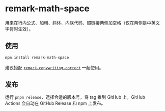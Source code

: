# remark-math-space

用来在行内公式、加粗、斜体、内联代码、超链接两侧加空格（仅在两侧是中英文字符时生效）。

## 使用

```js
npm install remark-math-space
```

建议搭配 [`remark-copywriting-correct`](https://www.npmjs.com/package/remark-copywriting-correct) 一起使用。

## 发布

运行 `pnpm release`，选择合适的版本号，将 tag 推到 GitHub 上，GitHub Actions 会自动在 GitHub Release 和 npm 上发布。
